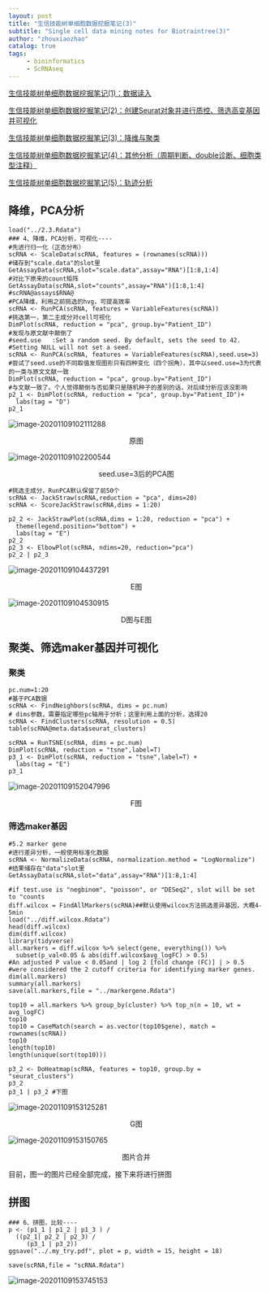 ```yaml
---
layout: post
title: "生信技能树单细胞数据挖掘笔记(3)"
subtitle: "Single cell data mining notes for Biotraintree(3)"
author: "zhouxiaozhao"
catalog: true
tags:
     - bioinformatics
     - ScRNAseq
---
```

[生信技能树单细胞数据挖掘笔记(1)：数据读入](https://www.zhouxiaozhao.cn/2020/10/24/ScRNAseq(7)/)

[生信技能树单细胞数据挖掘笔记(2)：创建Seurat对象并进行质控、筛选高变基因并可视化](https://www.zhouxiaozhao.cn/2020/10/27/ScRNAseq(8)/)

[生信技能树单细胞数据挖掘笔记(3)：降维与聚类](https://www.zhouxiaozhao.cn/2020/10/29/ScRNAseq(9)/)

[生信技能树单细胞数据挖掘笔记(4)：其他分析（周期判断、double诊断、细胞类型注释）](https://www.zhouxiaozhao.cn/2020/10/31/ScRNAseq(10)/)

[生信技能树单细胞数据挖掘笔记(5)：轨迹分析](https://www.zhouxiaozhao.cn/2020/11/03/ScRNAseq(11)/)

## 降维，PCA分析

```
load("../2.3.Rdata")
### 4、降维，PCA分析，可视化----
#先进行归一化（正态分布）
scRNA <- ScaleData(scRNA, features = (rownames(scRNA)))
#储存到"scale.data"的slot里
GetAssayData(scRNA,slot="scale.data",assay="RNA")[1:8,1:4]
#对比下原来的count矩阵
GetAssayData(scRNA,slot="counts",assay="RNA")[1:8,1:4]
#scRNA@assays$RNA@
#PCA降维，利用之前挑选的hvg，可提高效率
scRNA <- RunPCA(scRNA, features = VariableFeatures(scRNA)) 
#挑选第一，第二主成分对cell可视化
DimPlot(scRNA, reduction = "pca", group.by="Patient_ID")
#发现与原文献中颠倒了
#seed.use	:Set a random seed. By default, sets the seed to 42. 
#Setting NULL will not set a seed.
scRNA <- RunPCA(scRNA, features = VariableFeatures(scRNA),seed.use=3)
#尝试了seed.use的不同取值发现图形只有四种变化（四个拐角），其中以seed.use=3为代表的一类与原文文献一致
DimPlot(scRNA, reduction = "pca", group.by="Patient_ID")
#与文献一致了。个人觉得颠倒与否如果只是随机种子的差别的话，对后续分析应该没影响
p2_1 <- DimPlot(scRNA, reduction = "pca", group.by="Patient_ID")+
  labs(tag = "D")
p2_1
```

![image-20201109102111288](/img/posts/2020.10.29/image-20201109102111288.png)

<center>
    原图
</center>

![image-20201109102200544](/img/posts/2020.10.29/image-20201109102200544.png)

<center>
    seed.use=3后的PCA图
</center>

```
#挑选主成分，RunPCA默认保留了前50个
scRNA <- JackStraw(scRNA,reduction = "pca", dims=20)
scRNA <- ScoreJackStraw(scRNA,dims = 1:20)

p2_2 <- JackStrawPlot(scRNA,dims = 1:20, reduction = "pca") +
  theme(legend.position="bottom") +
  labs(tag = "E")
p2_2
p2_3 <- ElbowPlot(scRNA, ndims=20, reduction="pca") 
p2_2 | p2_3
```

![image-20201109104437291](/img/posts/2020.10.29/image-20201109104437291.png)

<center>
    E图
</center>

![image-20201109104530915](/img/posts/2020.10.29/image-20201109104530915.png)

<center>
    D图与E图
</center>

## 聚类、筛选maker基因并可视化

### 聚类
```
pc.num=1:20
#基于PCA数据
scRNA <- FindNeighbors(scRNA, dims = pc.num) 
# dims参数，需要指定哪些pc轴用于分析；这里利用上面的分析，选择20
scRNA <- FindClusters(scRNA, resolution = 0.5)
table(scRNA@meta.data$seurat_clusters)

scRNA = RunTSNE(scRNA, dims = pc.num)
DimPlot(scRNA, reduction = "tsne",label=T)
p3_1 <- DimPlot(scRNA, reduction = "tsne",label=T) +
  labs(tag = "E")
p3_1
```

![image-20201109152047996](/img/posts/2020.10.29/image-20201109152047996.png)

<center>
    F图
</center>

### 筛选maker基因

```
#5.2 marker gene
#进行差异分析，一般使用标准化数据
scRNA <- NormalizeData(scRNA, normalization.method = "LogNormalize")
#结果储存在"data"slot里
GetAssayData(scRNA,slot="data",assay="RNA")[1:8,1:4]

#if test.use is "negbinom", "poisson", or "DESeq2", slot will be set to "counts
diff.wilcox = FindAllMarkers(scRNA)##默认使用wilcox方法挑选差异基因，大概4-5min
load("../diff.wilcox.Rdata")
head(diff.wilcox)
dim(diff.wilcox)
library(tidyverse)
all.markers = diff.wilcox %>% select(gene, everything()) %>%
  subset(p_val<0.05 & abs(diff.wilcox$avg_logFC) > 0.5)
#An adjusted P value < 0.05and | log 2 [fold change (FC)] | > 0.5 
#were considered the 2 cutoff criteria for identifying marker genes.
dim(all.markers)
summary(all.markers)
save(all.markers,file = "../markergene.Rdata")

top10 = all.markers %>% group_by(cluster) %>% top_n(n = 10, wt = avg_logFC)
top10
top10 = CaseMatch(search = as.vector(top10$gene), match = rownames(scRNA)) 
top10
length(top10)
length(unique(sort(top10)))

p3_2 <- DoHeatmap(scRNA, features = top10, group.by = "seurat_clusters")
p3_2
p3_1 | p3_2 #下图	
```

![image-20201109153125281](/img/posts/2020.10.29/image-20201109153125281.png)

<center>
    G图
</center>

![image-20201109153150765](/img/posts/2020.10.29/image-20201109153150765.png)

<center>
    图片合并
</center>

目前，图一的图片已经全部完成，接下来将进行拼图

## 拼图

```
### 6、拼图，比较----
p <- (p1_1 | p1_2 | p1_3 ) /
  ((p2_1| p2_2 | p2_3) /
     (p3_1 | p3_2))
ggsave("../.my_try.pdf", plot = p, width = 15, height = 18) 

save(scRNA,file = "scRNA.Rdata")
```

![image-20201109153745153](/img/posts/2020.10.29/image-20201109153745153.png)



